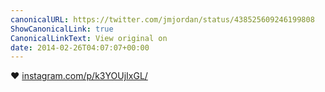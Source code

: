 ```yaml
---
canonicalURL: https://twitter.com/jmjordan/status/438525609246199808
ShowCanonicalLink: true
CanonicalLinkText: View original on
date: 2014-02-26T04:07:07+00:00
---
```

❤️ [instagram.com/p/k3YOUjIxGL/](http://instagram.com/p/k3YOUjIxGL/)